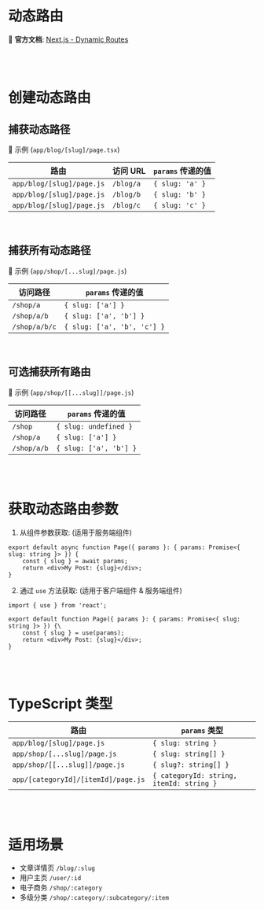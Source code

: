 # 动态路由

🔗 **官方文档**: [Next.js - Dynamic Routes](https://r.1lm.io/p/https://nextjs.org/docs/app/building-your-application/routing/dynamic-routes)

<br><br>

# 创建动态路由

## 捕获动态路径

📍 示例 (`app/blog/[slug]/page.tsx`)

| 路由                      | 访问 URL  | `params` 传递的值 |
| ------------------------- | --------- | ----------------- |
| `app/blog/[slug]/page.js` | `/blog/a` | `{ slug: 'a' }`   |
| `app/blog/[slug]/page.js` | `/blog/b` | `{ slug: 'b' }`   |
| `app/blog/[slug]/page.js` | `/blog/c` | `{ slug: 'c' }`   |

<br>

## 捕获所有动态路径

📍 示例 (`app/shop/[...slug]/page.js`)

| 访问路径      | `params` 传递的值           |
| ------------- | --------------------------- |
| `/shop/a`     | `{ slug: ['a'] }`           |
| `/shop/a/b`   | `{ slug: ['a', 'b'] }`      |
| `/shop/a/b/c` | `{ slug: ['a', 'b', 'c'] }` |

<br>

## 可选捕获所有路由

📍 示例 (`app/shop/[[...slug]]/page.js`)

| 访问路径    | `params` 传递的值      |
| ----------- | ---------------------- |
| `/shop`     | `{ slug: undefined }`  |
| `/shop/a`   | `{ slug: ['a'] }`      |
| `/shop/a/b` | `{ slug: ['a', 'b'] }` |

<br><br>

# 获取动态路由参数

1. 从组件参数获取: (适用于服务端组件)

```tsx
export default async function Page({ params }: { params: Promise<{ slug: string }> }) {
    const { slug } = await params;
    return <div>My Post: {slug}</div>;
}
```

2. 通过 `use` 方法获取: (适用于客户端组件 & 服务端组件)

```tsx
import { use } from 'react';

export default function Page({ params }: { params: Promise<{ slug: string }> }) {\
    const { slug } = use(params);
    return <div>My Post: {slug}</div>;
}
```

<br><br>

# TypeScript 类型

| 路由                                | `params` 类型                            |
| ----------------------------------- | ---------------------------------------- |
| `app/blog/[slug]/page.js`           | `{ slug: string }`                       |
| `app/shop/[...slug]/page.js`        | `{ slug: string[] }`                     |
| `app/shop/[[...slug]]/page.js`      | `{ slug?: string[] }`                    |
| `app/[categoryId]/[itemId]/page.js` | `{ categoryId: string, itemId: string }` |

<br><br>

# 适用场景

-   文章详情页 `/blog/:slug`
-   用户主页 `/user/:id`
-   电子商务 `/shop/:category`
-   多级分类 `/shop/:category/:subcategory/:item`

<br>
